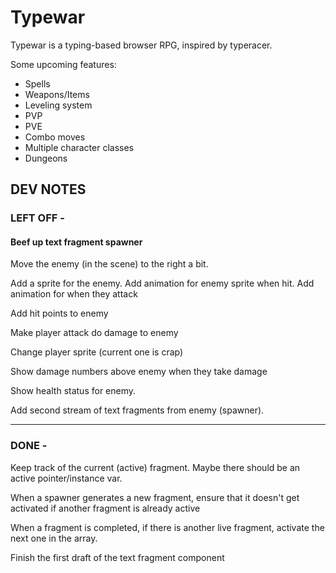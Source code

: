 # Typewar

Typewar is a typing-based browser RPG, inspired by typeracer.

Some upcoming features:

* Spells
* Weapons/Items
* Leveling system
* PVP
* PVE
* Combo moves
* Multiple character classes
* Dungeons


## DEV NOTES

### LEFT OFF - 

#### Beef up text fragment spawner

  Move the enemy (in the scene) to the right a bit.

  Add a sprite for the enemy.
    Add animation for enemy sprite when hit.
    Add animation for when they attack

  Add hit points to enemy

  Make player attack do damage to enemy

  Change player sprite (current one is crap)

  Show damage numbers above enemy when they take damage

  Show health status for enemy.

  Add second stream of text fragments from enemy (spawner). 


---
### DONE - 

  Keep track of the current (active) fragment.  Maybe there should be an
  active pointer/instance var.

  When a spawner generates a new fragment, ensure that it doesn't get
  activated if another fragment is already active

  When a fragment is completed, if there is another live fragment, activate
  the next one in the array.


  Finish the first draft of the text fragment component
